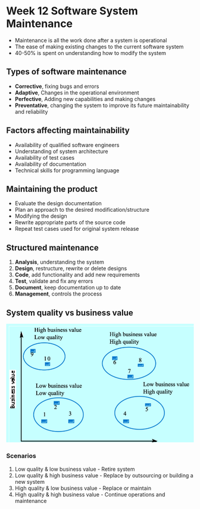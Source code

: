 # Week 12 Software System Maintenance

- Maintenance is all the work done after a system is operational
- The ease of making existing changes to the current software system
- 40-50% is spent on understanding how to modify the system

## Types of software maintenance

- **Corrective**, fixing bugs and errors
- **Adaptive**, Changes in the operational environment
- **Perfective**,  Adding new capabilities and making changes
- **Preventative**, changing the system to improve its future maintainability and reliability

## Factors affecting maintainability

- Availability of qualified software engineers
- Understanding of system architecture
- Availability of test cases
- Availability of documentation
- Technical skills for programming language

## Maintaining the product

- Evaluate the design documentation
- Plan an approach to the desired modification/structure
- Modifying the design
- Rewrite appropriate parts of the source code
- Repeat test cases used for original system release

## Structured maintenance

1. **Analysis**, understanding the system
2. **Design**, restructure, rewrite or delete designs
3. **Code**, add functionality and add new requirements
4. **Test**, validate and fix any errors
5. **Document**, keep documentation up to date
6. **Management**, controls the process

## System quality vs business value

![system-business-value](images/system-business-value.png)

### Scenarios

1. Low quality & low business value - Retire system
2. Low quality & high business value - Replace by outsourcing or building a new system
3. High quality & low business value - Replace or maintain
4. High quality & high business value - Continue operations and maintenance
